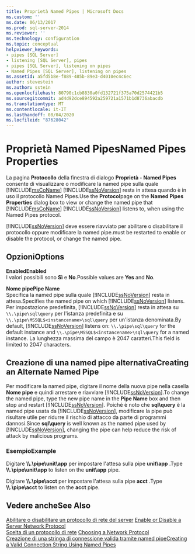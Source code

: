```yaml
---
title: Proprietà Named Pipes | Microsoft Docs
ms.custom: ''
ms.date: 06/13/2017
ms.prod: sql-server-2014
ms.reviewer: ''
ms.technology: configuration
ms.topic: conceptual
helpviewer_keywords:
- pipes [SQL Server]
- listening [SQL Server], pipes
- pipes [SQL Server], listening on pipes
- Named Pipes [SQL Server], listening on pipes
ms.assetid: a5fd5b8e-f889-485b-89e3-d4010ec4c6ec
author: stevestein
ms.author: sstein
ms.openlocfilehash: 80790c1cb8830a0fd132721f375a70d2574421b5
ms.sourcegitcommit: ad4d92dce894592a259721a1571b1d8736abacdb
ms.translationtype: MT
ms.contentlocale: it-IT
ms.lasthandoff: 08/04/2020
ms.locfileid: "87628042"
---
```

# <a name="named-pipes-properties"></a><span data-ttu-id="1de50-102">Proprietà Named Pipes</span><span class="sxs-lookup"><span data-stu-id="1de50-102">Named Pipes Properties</span></span>
  <span data-ttu-id="1de50-103">La pagina **Protocollo** della finestra di dialogo **Proprietà - Named Pipes** consente di visualizzare o modificare la named pipe sulla quale [!INCLUDE[msCoName](../../includes/msconame-md.md)] [!INCLUDE[ssNoVersion](../../includes/ssnoversion-md.md)] resta in attesa quando è in uso il protocollo Named Pipes.</span><span class="sxs-lookup"><span data-stu-id="1de50-103">Use the **Protocol**page on the **Named Pipes Properties** dialog box to view or change the named pipe that [!INCLUDE[msCoName](../../includes/msconame-md.md)] [!INCLUDE[ssNoVersion](../../includes/ssnoversion-md.md)] listens to, when using the Named Pipes protocol.</span></span>  
  
 [!INCLUDE[ssNoVersion](../../includes/ssnoversion-md.md)] <span data-ttu-id="1de50-104">deve essere riavviato per abilitare o disabilitare il protocollo oppure modificare la named pipe.</span><span class="sxs-lookup"><span data-stu-id="1de50-104">must be restarted to enable or disable the protocol, or change the named pipe.</span></span>  
  
## <a name="options"></a><span data-ttu-id="1de50-105">Opzioni</span><span class="sxs-lookup"><span data-stu-id="1de50-105">Options</span></span>  
 <span data-ttu-id="1de50-106">**Enabled**</span><span class="sxs-lookup"><span data-stu-id="1de50-106">**Enabled**</span></span>  
 <span data-ttu-id="1de50-107">I valori possibili sono **Sì** e **No**.</span><span class="sxs-lookup"><span data-stu-id="1de50-107">Possible values are **Yes** and **No**.</span></span>  
  
 <span data-ttu-id="1de50-108">**Nome pipe**</span><span class="sxs-lookup"><span data-stu-id="1de50-108">**Pipe Name**</span></span>  
 <span data-ttu-id="1de50-109">Specifica la named pipe sulla quale [!INCLUDE[ssNoVersion](../../includes/ssnoversion-md.md)] resta in attesa.</span><span class="sxs-lookup"><span data-stu-id="1de50-109">Specifies the named pipe on which [!INCLUDE[ssNoVersion](../../includes/ssnoversion-md.md)] listens.</span></span> <span data-ttu-id="1de50-110">Per impostazione predefinita, [!INCLUDE[ssNoVersion](../../includes/ssnoversion-md.md)] resta in attesa su `\\.\pipe\sql\query` per l'istanza predefinita e su `\\.\pipe\MSSQL$<instancename>\sql\query` per un'istanza denominata.</span><span class="sxs-lookup"><span data-stu-id="1de50-110">By default, [!INCLUDE[ssNoVersion](../../includes/ssnoversion-md.md)] listens on: `\\.\pipe\sql\query` for the default instance and `\\.\pipe\MSSQL$<instancename>\sql\query` for a named instance.</span></span> <span data-ttu-id="1de50-111">La lunghezza massima del campo è 2047 caratteri.</span><span class="sxs-lookup"><span data-stu-id="1de50-111">This field is limited to 2047 characters.</span></span>  
  
## <a name="creating-an-alternate-named-pipe"></a><span data-ttu-id="1de50-112">Creazione di una named pipe alternativa</span><span class="sxs-lookup"><span data-stu-id="1de50-112">Creating an Alternate Named Pipe</span></span>  
 <span data-ttu-id="1de50-113">Per modificare la named pipe, digitare il nome della nuova pipe nella casella **Nome pipe** e quindi arrestare e riavviare [!INCLUDE[ssNoVersion](../../includes/ssnoversion-md.md)].</span><span class="sxs-lookup"><span data-stu-id="1de50-113">To change the named pipe, type the new pipe name in the **Pipe Name** box and then stop and restart [!INCLUDE[ssNoVersion](../../includes/ssnoversion-md.md)].</span></span> <span data-ttu-id="1de50-114">Poiché è noto che **sql\query** è la named pipe usata da [!INCLUDE[ssNoVersion](../../includes/ssnoversion-md.md)], modificare la pipe può risultare utile per ridurre il rischio di attacco da parte di programmi dannosi.</span><span class="sxs-lookup"><span data-stu-id="1de50-114">Since **sql\query** is well known as the named pipe used by [!INCLUDE[ssNoVersion](../../includes/ssnoversion-md.md)], changing the pipe can help reduce the risk of attack by malicious programs.</span></span>  
  
### <a name="example"></a><span data-ttu-id="1de50-115">Esempio</span><span class="sxs-lookup"><span data-stu-id="1de50-115">Example</span></span>  
 <span data-ttu-id="1de50-116">Digitare **\\\\.\pipe\unit\app** per impostare l'attesa sulla pipe **unit\app** .</span><span class="sxs-lookup"><span data-stu-id="1de50-116">Type **\\\\.\pipe\unit\app** to listen on the **unit\app** pipe.</span></span>  
  
 <span data-ttu-id="1de50-117">Digitare **\\\\.\pipe\acct** per impostare l'attesa sulla pipe **acct** .</span><span class="sxs-lookup"><span data-stu-id="1de50-117">Type **\\\\.\pipe\acct** to listen on the **acct** pipe.</span></span>  
  
## <a name="see-also"></a><span data-ttu-id="1de50-118">Vedere anche</span><span class="sxs-lookup"><span data-stu-id="1de50-118">See Also</span></span>  
 <span data-ttu-id="1de50-119">[Abilitare o disabilitare un protocollo di rete del server](../../database-engine/configure-windows/enable-or-disable-a-server-network-protocol.md) </span><span class="sxs-lookup"><span data-stu-id="1de50-119">[Enable or Disable a Server Network Protocol](../../database-engine/configure-windows/enable-or-disable-a-server-network-protocol.md) </span></span>  
 <span data-ttu-id="1de50-120">[Scelta di un protocollo di rete](../../../2014/tools/configuration-manager/choosing-a-network-protocol.md) </span><span class="sxs-lookup"><span data-stu-id="1de50-120">[Choosing a Network Protocol](../../../2014/tools/configuration-manager/choosing-a-network-protocol.md) </span></span>  
 [<span data-ttu-id="1de50-121">Creazione di una stringa di connessione valida tramite named pipe</span><span class="sxs-lookup"><span data-stu-id="1de50-121">Creating a Valid Connection String Using Named Pipes</span></span>](../../../2014/tools/configuration-manager/creating-a-valid-connection-string-using-named-pipes.md)  
  
  
